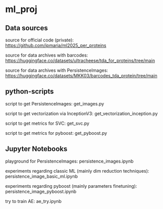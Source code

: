 # ml_proj
## Data sources
source for official code (private):
https://github.com/ipmaria/ml2025_per_proteins

source for data archives with barcodes:
https://huggingface.co/datasets/ultracheese/tda_for_proteins/tree/main

source for data archives with PersistenceImages:
https://huggingface.co/datasets/MKK03/barcodes_tda_protein/tree/main

## python-scripts
script to get PersistenceImages:
get_images.py

script to get vectorization via InceptionV3:
get_vectorization_inception.py

script to get metrics for SVC:
get_svc.py

script to get metrics for pyboost:
get_pyboost.py

## Jupyter Notebooks
playground for PersistenceImages:
persistence_images.ipynb

experiments regarding classic ML (mainly dim reduction techniques):
persistence_image_basic_ml.ipynb

experiments regarding pyboost (mainly parameters finetuning):
persistence_image_pyboost.ipynb

try to train AE:
ae_try.ipynb